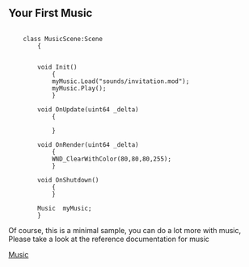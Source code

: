 


## Your First Music


~~~~ { .Cpp }

    class MusicScene:Scene
        {


        void Init()
            {
            myMusic.Load("sounds/invitation.mod");  
            myMusic.Play();             
            }
            
        void OnUpdate(uint64 _delta)
            {   
            
            }

        void OnRender(uint64 _delta)
            {
            WND_ClearWithColor(80,80,80,255);
            }

        void OnShutdown()
            {
            }
            
        Music  myMusic;
        }

~~~~

Of course, this is a minimal sample, you can do a lot more with music, 
Please take a look at the reference documentation for music

[Music](#class-music)

